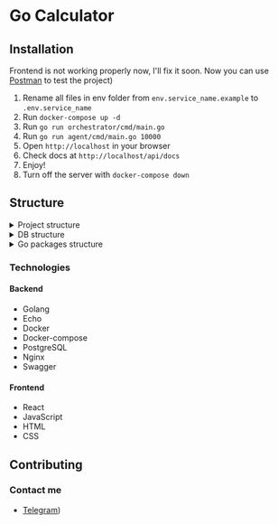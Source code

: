 # Go Calculator

## Installation

Frontend is not working properly now, I'll fix it soon. 
Now you can use [Postman](https://elements.getpostman.com/redirect?entityId=31283519-ce5c1d63-8bc0-4afc-9d88-c30f09862afc&entityType=collection) to test the project)

1. Rename all files in env folder from `env.service_name.example` to `.env.service_name`
2. Run `docker-compose up -d`
3. Run `go run orchestrator/cmd/main.go`
4. Run `go run agent/cmd/main.go 10000`
5. Open `http://localhost` in your browser
6. Check docs at `http://localhost/api/docs`
7. Enjoy!
8. Turn off the server with `docker-compose down`

## Structure

<div>
    <details>
        <summary>Project structure</summary>
        <img src="docs/pict/project_schema.png">
    </details>
    <details>
        <summary>DB structure</summary>
        <img src="docs/pict/db_schema.png">
    </details>
    <details>
        <summary>Go packages structure</summary>
        <img src="docs/pict/depend_graph.png">
    </details>
</div>

### Technologies

#### Backend

- Golang
- Echo
- Docker
- Docker-compose
- PostgreSQL
- Nginx
- Swagger

#### Frontend

- React
- JavaScript
- HTML
- CSS

## Contributing

### Contact me

- [Telegram](https://t.me/Blackfire112358))
